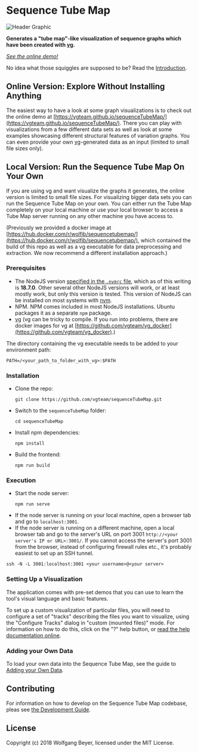 # Sequence Tube Map

![Header Graphic](/images/header.png)

**Generates a "tube map"-like visualization of sequence graphs which have been created with [vg](https://github.com/vgteam/vg).**

*[See the online demo!](https://vgteam.github.io/sequenceTubeMap/)*

No idea what those squiggles are supposed to be? Read the [Introduction](doc/intro.md).

## Online Version: Explore Without Installing Anything

The easiest way to have a look at some graph visualizations is to check out the online demo at [https://vgteam.github.io/sequenceTubeMap/](https://vgteam.github.io/sequenceTubeMap/). There you can play with visualizations from a few different data sets as well as look at some examples showcasing different structural features of variation graphs. You can even provide your own [vg](https://github.com/vgteam/vg)-generated data as an input (limited to small file sizes only).

## Local Version: Run the Sequence Tube Map On Your Own

If you are using vg and want visualize the graphs it generates, the online version is limited to small file sizes. For visualizing bigger data sets you can run the Sequence Tube Map on your own. You can either run the Tube Map completely on your local  machine or use your local browser to access a Tube Map server running on any other machine you have access to.

(Previously we provided a docker image at [https://hub.docker.com/r/wolfib/sequencetubemap/](https://hub.docker.com/r/wolfib/sequencetubemap/), which contained the build of this repo as well as a vg executable for data preprocessing and extraction. We now recommend a different installation approach.)

### Prerequisites

* The NodeJS version [specified in the `.nvmrc` file](https://github.com/vgteam/sequenceTubeMap/blob/master/.nvmrc), which as of this writing is **18.7.0**. Other several other NodeJS versions will work, or at least mostly work, but only this version is tested. This version of NodeJS can be installed on most systems with [nvm](https://github.com/nvm-sh/nvm).
* NPM. NPM comes included in most NodeJS installations. Ubuntu packages it as a separate `npm` package.
* [vg](https://github.com/vgteam/vg) (vg can be tricky to compile. If you run into problems, there are docker images for vg at [https://github.com/vgteam/vg_docker](https://github.com/vgteam/vg_docker).)

The directory containing the vg executable needs to be added to your environment path:

```
PATH=/<your_path_to_folder_with_vg>:$PATH
```

### Installation

- Clone the repo:
  ```
  git clone https://github.com/vgteam/sequenceTubeMap.git
  ```
- Switch to the `sequenceTubeMap` folder:
  ```
  cd sequenceTubeMap
  ```
- Install npm dependencies:
  ```
  npm install
  ```
- Build the frontend:
  ```
  npm run build
  ```

### Execution

- Start the node server:
  ```
  npm run serve
  ```
- If the node server is running on your local machine, open a browser tab and go to `localhost:3001`.
- If the node server is running on a different machine, open a local browser tab and go to the server's URL on port 3001 `http://<your server's IP or URL>:3001/`.
  If you cannot access the server's port 3001 from the browser, instead of configuring firewall rules etc., it's probably easiest to set up an SSH tunnel.

```
ssh -N -L 3001:localhost:3001 <your username>@<your server>
```

### Setting Up a Visualization

The application comes with pre-set demos that you can use to learn the tool's visual language and basic features.

To set up a custom visualization of particular files, you will need to configure a set of "tracks" describing the files you want to visualize, using the "Configure Tracks" dialog in "custom (mounted files)" mode. For information on how to do this, click on the "?" help button, or [read the help documentation online](public/help/help.md).

### Adding your Own Data

To load your own data into the Sequence Tube Map, see the guide to [Adding your Own Data](doc/data.md).

## Contributing

For information on how to develop on the Sequence Tube Map codebase, pleas see [the Development Guide](doc/development.md).

## License

Copyright (c) 2018 Wolfgang Beyer, licensed under the MIT License.
